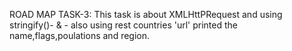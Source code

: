 ROAD MAP TASK-3:
This task is about XMLHttPRequest and using stringify()- & - also using rest countries 'url' printed the name,flags,poulations and region.

